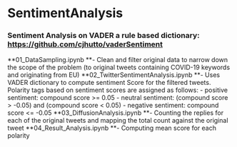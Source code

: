 # SentimentAnalysis

### Sentiment Analysis on VADER a rule based dictionary: https://github.com/cjhutto/vaderSentiment

**01_DataSampling.ipynb **- Clean and filter original data to narrow down the scope of the problem (to original tweets containing COVID-19 keywords and originating from EU)
**02_TwitterSentimentAnalysis.ipynb **- Uses VADER dictionary to compute sentiment Score for the filtered tweets.
    Polarity tags based on sentiment scores are assigned as follows:
    - positive sentiment: compound score >= 0.05
    - neutral sentiment: (compound score > -0.05) and (compound score < 0.05)
    - negative sentiment: compound score <= -0.05
**03_DiffusionAnalysis.ipynb **- Counting the replies for each of the original tweets and mapping the total count against the original tweet
**04_Result_Analysis.ipynb **- Computing mean score for each polarity
